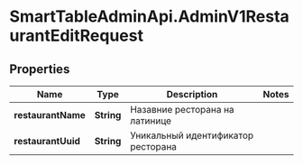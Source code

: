 # SmartTableAdminApi.AdminV1RestaurantEditRequest

## Properties

Name | Type | Description | Notes
------------ | ------------- | ------------- | -------------
**restaurantName** | **String** | Назавние ресторана на латинице | 
**restaurantUuid** | **String** | Уникальный идентификатор ресторана | 


